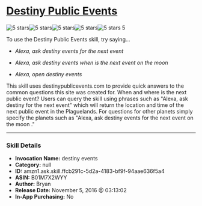 # [Destiny Public Events](http://alexa.amazon.com/#skills/amzn1.ask.skill.ffcb291c-5d2a-4183-bf9f-94aae636f5a4)
![5 stars](../../images/ic_star_black_18dp_1x.png)![5 stars](../../images/ic_star_black_18dp_1x.png)![5 stars](../../images/ic_star_black_18dp_1x.png)![5 stars](../../images/ic_star_black_18dp_1x.png)![5 stars](../../images/ic_star_black_18dp_1x.png) 5

To use the Destiny Public Events skill, try saying...

* *Alexa, ask destiny events for the next event*

* *Alexa, ask destiny events when is the next event on the moon*

* *Alexa, open destiny events*

This skill uses destinypublicevents.com to provide quick answers to the common questions this site was created for.  When and where is the next public event?  Users can query the skill using phrases such as "Alexa, ask destiny for the next event" which will return the location and time of the next public event in the Plaguelands.  For questions for other planets simply specify the planets such as "Alexa, ask destiny events for the next event on the moon ."

***

### Skill Details

* **Invocation Name:** destiny events
* **Category:** null
* **ID:** amzn1.ask.skill.ffcb291c-5d2a-4183-bf9f-94aae636f5a4
* **ASIN:** B01M7X2WYY
* **Author:** Bryan
* **Release Date:** November 5, 2016 @ 03:13:02
* **In-App Purchasing:** No
